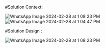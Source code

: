 #Solution Context:

![WhatsApp Image 2024-02-28 at 1 08 23 PM](https://github.com/chainaimlabs/TradeInsOra/assets/140976537/d47a2f31-f142-4114-979c-cf4dfa0eb6d6)
![WhatsApp Image 2024-02-28 at 1 04 47 PM](https://github.com/chainaimlabs/TradeInsOra/assets/140976537/f5796be1-5782-45e8-b86e-7141732671dc)

#Solution Design :

![WhatsApp Image 2024-02-28 at 1 08 23 PM](https://github.com/chainaimlabs/TradeInsOra/assets/140976537/d47a2f31-f142-4114-979c-cf4dfa0eb6d6)
